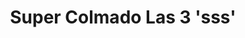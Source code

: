 ---
title: "Super Colmado Las 3 'sss'"
url: /san-cristobal/super-colmado-las-3-sss/
shop: comodidad
---